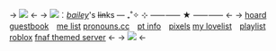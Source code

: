 -> ![](https://media.discordapp.net/attachments/982634866699014256/1123952560181629008/ezgif-3-0c39274962.png) <-
-> ![](https://64.media.tumblr.com/f7a64f61b31879d46ba9a4f069f8a3fa/30a9643db7bb9dec-ae/s75x75_c1/65056bcd0f6e01ebb0fb32083d949ff4de4c1834.gifv)︰[*bailey*](https://rentry.co/silenthillspt)'s ~~lin~~ks — ₊˚✧ ⊹ 
⸺⸺ ★ ⸺⸺ <-
-> [hoard](/pixxie)　[guestbook](https://jackwalten.123guestbook.com/#)　[me list](https://rentry.co/ptdemo)
[pronouns.cc](https://pronouns.cc/@biker)　[pt info](https://rentry.co/wolfhox)　[pixels](https://rentry.co/brownpixels)
[my lovelist](https://rentry.co/mylovelist)　[playlist](https://open.spotify.com/playlist/7ASFUYoOJl5lKET6wkH8Of)　[roblox](https://www.roblox.com/users/1059265043/profile?friendshipSourceType=PlayerSearch)
[fnaf themed server](https://discord.gg/madeleinephantasms) <-
-> ![](https://cdn.discordapp.com/attachments/935735380538449952/946013075704795136/Strawberry_gashes.png) <-
